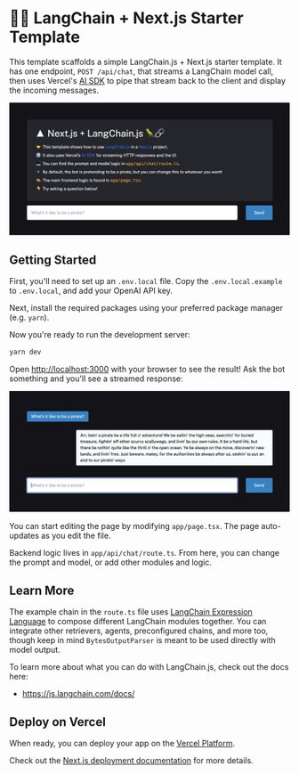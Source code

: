 # 🦜️🔗 LangChain + Next.js Starter Template

This template scaffolds a simple LangChain.js + Next.js starter template. It has one endpoint, `POST /api/chat`, that streams a LangChain model call,
then uses Vercel's [AI SDK](https://github.com/vercel-labs/ai) to pipe that stream back to the client and display the incoming messages.

![Screenshot of the title card](/public/images/title-card.png)

## Getting Started

First, you'll need to set up an `.env.local` file. Copy the `.env.local.example` to `.env.local`, and add your OpenAI API key.

Next, install the required packages using your preferred package manager (e.g. `yarn`).

Now you're ready to run the development server:

```bash
yarn dev
```

Open [http://localhost:3000](http://localhost:3000) with your browser to see the result! Ask the bot something and you'll see a streamed response:

![A streaming conversation between the user and the AI](/public/images/conversation.png)

You can start editing the page by modifying `app/page.tsx`. The page auto-updates as you edit the file.

Backend logic lives in `app/api/chat/route.ts`. From here, you can change the prompt and model, or add other modules and logic.

## Learn More

The example chain in the `route.ts` file uses [LangChain Expression Language](https://js.langchain.com/docs/guides/expression_language/interface) to
compose different LangChain modules together. You can integrate other retrievers, agents, preconfigured chains, and more too, though keep in mind
`BytesOutputParser` is meant to be used directly with model output.

To learn more about what you can do with LangChain.js, check out the docs here:

- https://js.langchain.com/docs/

## Deploy on Vercel

When ready, you can deploy your app on the [Vercel Platform](https://vercel.com/new?utm_medium=default-template&filter=next.js&utm_source=create-next-app&utm_campaign=create-next-app-readme).

Check out the [Next.js deployment documentation](https://nextjs.org/docs/deployment) for more details.

